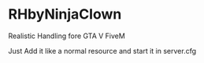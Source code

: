 # RHbyNinjaClown
Realistic Handling fore GTA V FiveM

Just Add it like a normal resource and start it in server.cfg
